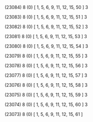 (23084) 8 (0) [ 1, 5, 6, 9, 11, 12, 15, 50 ] 3 


(23083) 8 (0) [ 1, 5, 6, 9, 11, 12, 15, 51 ] 3 


(23082) 8 (0) [ 1, 5, 6, 9, 11, 12, 15, 52 ] 3 


(23081) 8 (0) [ 1, 5, 6, 9, 11, 12, 15, 53 ] 3 


(23080) 8 (0) [ 1, 5, 6, 9, 11, 12, 15, 54 ] 3 


(23079) 8 (0) [ 1, 5, 6, 9, 11, 12, 15, 55 ] 3 


(23078) 8 (0) [ 1, 5, 6, 9, 11, 12, 15, 56 ] 3 


(23077) 8 (0) [ 1, 5, 6, 9, 11, 12, 15, 57 ] 3 


(23076) 8 (0) [ 1, 5, 6, 9, 11, 12, 15, 58 ] 3 


(23075) 8 (0) [ 1, 5, 6, 9, 11, 12, 15, 59 ] 3 


(23074) 8 (0) [ 1, 5, 6, 9, 11, 12, 15, 60 ] 3 


(23073) 8 (0) [ 1, 5, 6, 9, 11, 12, 15, 61 ]  

